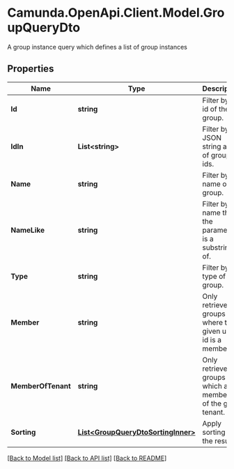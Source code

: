 # Camunda.OpenApi.Client.Model.GroupQueryDto
A group instance query which defines a list of group instances

## Properties

Name | Type | Description | Notes
------------ | ------------- | ------------- | -------------
**Id** | **string** | Filter by the id of the group. | [optional] 
**IdIn** | **List&lt;string&gt;** | Filter by a JSON string array of group ids. | [optional] 
**Name** | **string** | Filter by the name of the group. | [optional] 
**NameLike** | **string** | Filter by the name that the parameter is a substring of. | [optional] 
**Type** | **string** | Filter by the type of the group. | [optional] 
**Member** | **string** | Only retrieve groups where the given user id is a member of. | [optional] 
**MemberOfTenant** | **string** | Only retrieve groups which are members of the given tenant. | [optional] 
**Sorting** | [**List&lt;GroupQueryDtoSortingInner&gt;**](GroupQueryDtoSortingInner.md) | Apply sorting of the result | [optional] 

[[Back to Model list]](../README.md#documentation-for-models) [[Back to API list]](../README.md#documentation-for-api-endpoints) [[Back to README]](../README.md)

